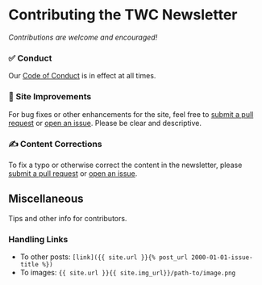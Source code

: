 # Contributing the TWC Newsletter

*Contributions are welcome and encouraged!*

### ✅ Conduct

Our [Code of Conduct](https://github.com/techworkersco/techworkersco.github.io/blob/master/.github/CODE_OF_CONDUCT.md) is in effect at all times.

### 🚧 Site Improvements 

For bug fixes or other enhancements for the site, feel free to [submit a pull request](https://github.com/techworkersco/techworkersco.github.io/compare) or [open an issue](https://github.com/techworkersco/techworkersco.github.io/issues/new). Please be clear and descriptive.

### ✍️ Content Corrections 

To fix a typo or otherwise correct the content in the newsletter, please [submit a pull request](https://github.com/techworkersco/techworkersco.github.io/compare) or [open an issue](https://github.com/techworkersco/techworkersco.github.io/issues/new).

## Miscellaneous

Tips and other info for contributors.

### Handling Links

- To other posts: `[link]({{ site.url }}{% post_url 2000-01-01-issue-title %})`
- To images: `{{ site.url }}{{ site.img_url}}/path-to/image.png`
